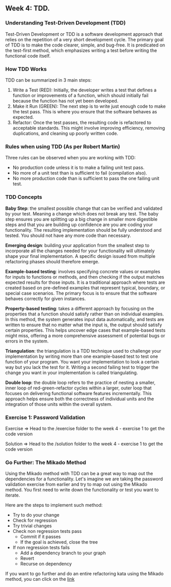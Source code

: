 ## Week 4: TDD.

### Understanding Test-Driven Development (TDD)

Test-Driven Development or TDD is a software development approach that relies on the repetition of a very short development cycle. The primary goal of TDD is to make the code clearer, simple, and bug-free. It is predicated on the test-first method, which emphasizes writing a test before writing the functional code itself.

### How TDD Works

TDD can be summarized in 3 main steps:
1) Write a Test (RED): Initially, the developer writes a test that defines a function or improvements of a function, which should initially fail because the function has not yet been developed.
2) Make it Run (GREEN): The next step is to write just enough code to make the test pass. This is where you ensure that the software behaves as expected.
3) Refactor: Once the test passes, the resulting code is refactored to acceptable standards. This might involve improving efficiency, removing duplications, and cleaning up poorly written code.

### Rules when using TDD (As per Robert Martin)

Three rules can be observed when you are working with TDD:
- No production code unless it is to make a failing unit test pass.
- No more of a unit test than is sufficient to fail (compilation also).
- No more production code than is sufficient to pass the one failing unit test.

### TDD Concepts

**Baby  Step**: the smallest possible change that can be verified and validated by your test. Meaning a change which does not break any test. The baby step ensures you are splitting up a big change in smaller more digestible steps and that you are building up confidence are you are coding your functionality. The resulting implementation should be fully understood and tested. You should not have any more code than necessary.

**Emerging design**: building your application from the smallest step to incorporate all the changes needed for your functionality will ultimately shape your final implementation. A specific design issued from multiple refactoring phases should therefore emerge.

**Example-based testing**: involves specifying concrete values or examples for inputs to functions or methods, and then checking if the output matches expected results for those inputs. It is a traditional approach where tests are created based on pre-defined examples that represent typical, boundary, or special case scenarios. The primary focus is to ensure that the software behaves correctly for given instances.

**Property-based testing**: takes a different approach by focusing on the properties that a function should satisfy rather than on individual examples. In this method, the system generates input data automatically, and tests are written to ensure that no matter what the input is, the output should satisfy certain properties. This helps uncover edge cases that example-based tests might miss, offering a more comprehensive assessment of potential bugs or errors in the system.

**Triangulation**: the triangulation is a TDD technique used to challenge your implementation by writing more than one example-based test to test one function of your program. You want your implementation to look a certain way but you lack the test for it. Writing a second failing test to trigger the change you want in your implementation is called triangulating.

**Double loop**: the double loop refers to the practice of nesting a smaller, inner loop of red-green-refactor cycles within a larger, outer loop that focuses on delivering functional software features incrementally. This approach helps ensure both the correctness of individual units and the integration of those units within the overall system.

### Exercise 1: Password Validation

Exercise => Head to the /exercise folder to the week 4 - exercise 1 to get the code version

Solution => Head to the /solution folder to the week 4 - exercise 1 to get the code version

### Go Further: The Mikado Method

Using the Mikado method with TDD can be a great way to map out the dependencies for a functionality. Let's imagine we are taking the password validation exercise from earlier and try to map out using the Mikado method. You first need to write down the functionality or test you want to iterate.

Here are the steps to implement such method:

- Try to do your change
- Check for regression
- Try trivial changes
- Check non regression tests pass
    - Commit if it passes
    - If the goal is achieved, close the tree
- If non regression tests fails
    - Add a dependency branch to your graph
    - Revert
    - Recurse on dependency

If you want to go further and do an entire refactoring kata using the Mikado method, you can click on the [link](https://yoan-thirion.gitbook.io/knowledge-base/software-craftsmanship/code-katas/mikado-method/mikado-kata)
